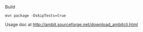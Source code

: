 Build

````
mvn package -DskipTests=true
````

Usage doc at http://ambit.sourceforge.net/download_ambitcli.html